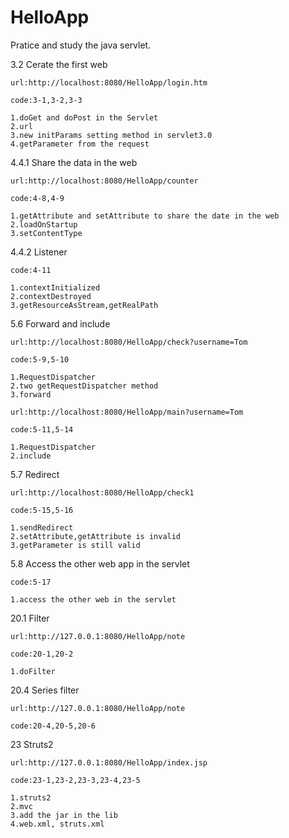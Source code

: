# HelloApp
Pratice and study the java servlet.

3.2 Cerate the first web

	url:http://localhost:8080/HelloApp/login.htm

	code:3-1,3-2,3-3

	1.doGet and doPost in the Servlet
	2.url
	3.new initParams setting method in servlet3.0
	4.getParameter from the request


4.4.1 Share the data in the web

	url:http://localhost:8080/HelloApp/counter

	code:4-8,4-9

	1.getAttribute and setAttribute to share the date in the web
	2.loadOnStartup
	3.setContentType


4.4.2 Listener
	
	code:4-11

	1.contextInitialized
	2.contextDestroyed
	3.getResourceAsStream,getRealPath


5.6 Forward and include

	url:http://localhost:8080/HelloApp/check?username=Tom

	code:5-9,5-10

	1.RequestDispatcher
	2.two getRequestDispatcher method
	3.forward

	url:http://localhost:8080/HelloApp/main?username=Tom

	code:5-11,5-14

	1.RequestDispatcher
	2.include


5.7 Redirect

	url:http://localhost:8080/HelloApp/check1

	code:5-15,5-16

	1.sendRedirect
	2.setAttribute,getAttribute is invalid
	3.getParameter is still valid


5.8 Access the other web app in the servlet
	
	code:5-17

	1.access the other web in the servlet


20.1 Filter

	url:http://127.0.0.1:8080/HelloApp/note

	code:20-1,20-2

	1.doFilter


20.4 Series filter

	url:http://127.0.0.1:8080/HelloApp/note

	code:20-4,20-5,20-6


23 Struts2

	url:http://127.0.0.1:8080/HelloApp/index.jsp

	code:23-1,23-2,23-3,23-4,23-5

	1.struts2
	2.mvc
	3.add the jar in the lib
	4.web.xml, struts.xml
